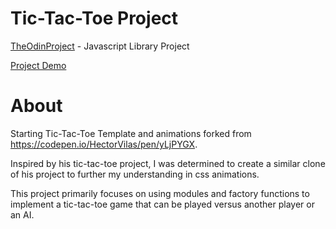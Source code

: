 # Tic-Tac-Toe Project

[TheOdinProject](https://www.theodinproject.com/lessons/node-path-javascript-tic-tac-toe) - Javascript Library Project

[Project Demo](https://phammings.github.io/tic-tac-toe/)

# About

Starting Tic-Tac-Toe Template and animations forked from https://codepen.io/HectorVilas/pen/yLjPYGX.

Inspired by his tic-tac-toe project, I was determined to create a similar clone of his project to further my understanding in css animations.

This project primarily focuses on using modules and factory functions to implement a tic-tac-toe game that can be played versus another player or an AI.

